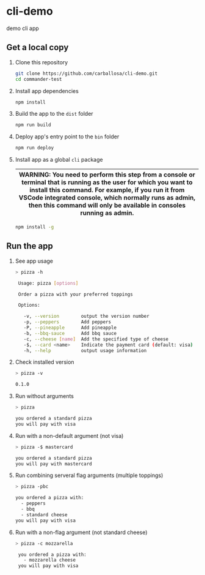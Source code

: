 # cli-demo
demo cli app

## Get a local copy

1. Clone this repository

   ```bash
   git clone https://github.com/carballosa/cli-demo.git
   cd commander-test
   ```
1. Install app dependencies

   ```bash
   npm install
   ```
1. Build the app to the `dist` folder

   ```bash
   npm run build
   ```
1. Deploy app's entry point to the `bin` folder

   ```bash
   npm run deploy
   ```
1. Install app as a global `cli` package

   | WARNING: You need to perform this step from a console or terminal that is running as the user for which you want to install this command. For example, if you run it from VSCode integrated console, which normally runs as admin, then this command will only be available in consoles running as admin. |
   | --- |

   ```bash
   npm install -g
   ```

## Run the app

1. See app usage

   ```bash
   > pizza -h
   ```
   ```bash
    Usage: pizza [options]

    Order a pizza with your preferred toppings

    Options:

      -v, --version        output the version number
      -p, --peppers        Add peppers
      -P, --pineapple      Add pineapple
      -b, --bbq-sauce      Add bbq sauce
      -c, --cheese [name]  Add the specified type of cheese
      -$, --card <name>    Indicate the payment card (default: visa)
      -h, --help           output usage information
   ```

1. Check installed version

   ```bash
   > pizza -v
   ```
   ```bash
   0.1.0
   ```
1. Run without arguments

   ```bash
   > pizza
   ```
   ```bash
   you ordered a standard pizza
   you will pay with visa
   ```

1. Run with a non-default argument (not visa)

   ```bash
   > pizza -$ mastercard
   ```
   ```bash
   you ordered a standard pizza
   you will pay with mastercard
   ```

1. Run combining serveral flag arguments (multiple toppings)

   ```bash
   > pizza -pbc
   ```
   ```bash
   you ordered a pizza with:
     - peppers
     - bbq
     - standard cheese
   you will pay with visa
   ```
1. Run with a non-flag argument (not standard cheese)

   ```bash
   > pizza -c mozzarella
   ```
   ```bash
    you ordered a pizza with:
      - mozzarella cheese
    you will pay with visa
   ```
